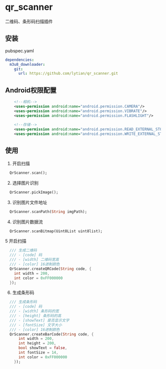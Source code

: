 # qr_scanner

二维码、条形码扫描插件

## 安装

pubspec.yaml
```yaml
dependencies:
  m3u8_downloader:
    git:
      url: https://github.com/lytian/qr_scanner.git
```

## Android权限配置

```xml
    <!--相机-->
    <uses-permission android:name="android.permission.CAMERA"/>
    <uses-permission android:name="android.permission.VIBRATE"/>
    <uses-permission android:name="android.permission.FLASHLIGHT"/>
    
    <!--存储-->
    <uses-permission android:name="android.permission.READ_EXTERNAL_STORAGE"/>
    <uses-permission android:name="android.permission.WRITE_EXTERNAL_STORAGE"/>
```

## 使用

1. 开启扫描
```dart
  QrScanner.scan();
```

2. 选择图片识别
```dart
  QrScanner.pickImage();
```

3. 识别图片文件地址
```dart
  QrScanner.scanPath(String imgPath);
```

4. 识别图片数据流
```dart
  QrScanner.scanBitmap(Uint8List uint8list);
```

5 开启扫描
```dart
  /// 生成二维码
  /// - [code] 码
  /// - [width] 二维码宽高
  /// - [color] 16进制颜色
  QrScanner.createQRCode(String code, {
    int width = 200,
    int color = 0xFF000000
  });
```

6. 生成条形码
```dart
  /// 生成条形码
  /// - [code] 码
  /// - [width] 条形码的宽
  /// - [height] 条形码的高
  /// - [showText] 是否显示文字
  /// - [fontSize] 文字大小
  /// - [color] 16进制颜色
  QrScanner.createBarCode(String code, {
      int width = 200,
      int height = 200,
      bool showText = false,
      int fontSize = 14,
      int color = 0xFF000000
    });
```